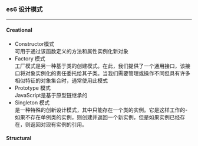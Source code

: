 ### es6 设计模式 
---
#### Creational 
- Constructor模式  
可用于通过该函数定义的方法和属性实例化新对象  
- Factory 模式  
工厂模式是另一种基于类的创建模式。在此，我们提供了一个通用接口，该接口将对象实例化的责任委托给其子类。当我们需要管理或操作不同但具有许多相似特征的对象集合时，通常使用此模式  
- Prototype 模式  
JavaScript是基于原型链继承的  
- Singleton 模式  
是一种特殊的创新设计模式，其中只能存在一个类的实例。它是这样工作的-如果不存在单例类的实例，则创建并返回一个新实例，但是如果实例已经存在，则返回对现有实例的引用。
#### Structural